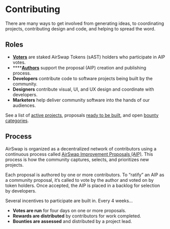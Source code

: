# Contributing

There are many ways to get involved from generating ideas, to coordinating projects, contributing design and code, and helping to spread the word.

## Roles

* [**Voters**](guides/voters.md) are staked AirSwap Tokens \(sAST\) holders who participate in AIP votes.
* \*\*\*\*[**Authors**](guides/authors.md) support the proposal \(AIP\) creation and publishing process.
* **Developers** contribute code to software projects being built by the community.
* **Designers** contribute visual, UI, and UX design and coordinate with developers.
* **Marketers** help deliver community software into the hands of our audiences.

See a list of [active projects](https://github.com/airswap/AIPs/issues), proposals [ready to be built](https://github.com/airswap/AIPs/issues), and open [bounty categories](guides/bounties.md).

## Process

AirSwap is organized as a decentralized network of contributors using a continuous process called [AirSwap Improvement Proposals \(AIP\)](https://github.com/airswap/AIPs/issues/1). This process is how the community captures, selects, and prioritizes new projects.

Each proposal is authored by one or more contributors. To “ratify” an AIP as a community proposal, it’s called to vote by the author and voted on by token holders. Once accepted, the AIP is placed in a backlog for selection by developers.

Several incentives to participate are built in. Every 4 weeks…

* **Votes are run** for four days on one or more proposals.
* **Rewards are distributed** by contributors for work completed.
* **Bounties are assessed** and distributed by a project lead.

